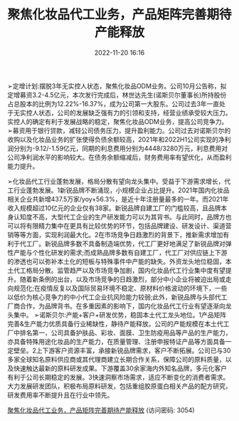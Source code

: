 ﻿---
title: 聚焦化妆品代工业务，产品矩阵完善期待产能释放
date: 2022-11-20 16:16
tags:
- 青松股份
updated: 1970-01-01 08:00:00
---

➢定增计划:摆脱3年无实控人状态，聚焦化妆品ODM业务。公司10月公告称，拟定增募资3.2-4.5亿元，本次发行完成后，林世达先生(诺斯贝尔董事长)所持股份占总股本的比例为12.22%-16.37%，成为公司第一大股东。公司过去3年一直处于无实控人状态，公司的发展缺乏强有力的引领和支持，经营业绩承受较大压力。实控人的确定有利于发展战略的稳定，聚焦化妆品ODM业务，提高公司竞争力。
➢募资用于银行贷款，减轻公司债务压力，提升盈利能力。公司过去对诺斯贝尔的收购以及化妆品业务的扩张使得负债余额较高，2021年和2022H1公司实现的净利润分别为-9.12/-1.59亿元，同期的利息费用分别为4448/3280万元，利息费用对公司净利润水平的影响较大。在债务余额缩减后，财务费用率有望优化，从而盈利能力提升。
<!-- more -->
➢化妆品代工行业蓬勃发展，格局分散有望向龙头集中。受益于下游需求增长，代工行业蓬勃发展。1新锐品牌不断涌现，小规模企业占比提升。2021年国内化妆品相关企业共新增437.5万家/yoy+56.3%，是近十年注册量最多的一年。而2021年收入规模超过10亿元的企业仅有38家。新锐品牌自建工厂的门槛较高，且品牌本身认知度不高，大型代工企业的生产研发能力可以为其背书。与此同时，品牌方也可以将有限精力集中在更具有比较优势的环节，包括品牌建设、研发设计、渠道营销等等方面，实现利润最大化。2在市场竞争日趋激烈的背景下，推新需求增加有利于代工厂。新锐品牌多数不具备制造端优势，代工厂更好地满足了新锐品牌对弹性产能与个性化研发的需求;而成熟品牌多数有自建工厂，代工厂对供应链上下游的渗透也可以弥补本土化的短板与特殊事件中产能的缺失。外资龙头地位稳固，本土代工格局分散。监管趋严以及市场竞争加剧，国内化妆品代工行业集中度有望提升。随着新条例的出台，以及市场竞争的日趋激烈，部分中小企业将被迫出局或走向规范化;在疫情反复以及国际贸易环境不稳定、原材料价格波动的环境下，一些以低价为核心竞争力的中小代工企业抗风险能力较弱;此外，新锐品牌与头部代工厂商合作，为品牌背书。在多重因素的影响下，国内化妆品代工行业有望逐渐向龙头集中。
➢诺斯贝尔:产能+客户+研发优势，稳固本土代工龙头地位。1产品矩阵完善&生产能力优质具备行业稀缺性，静待产能释放。公司的产能规模在本土代工厂中排名第一，公司具备护肤品、彩妆、面膜、卫生防疫用品等产品的生产能力，亦具备特殊用途化妆品的生产能力，在质量管理、注册申报特证产品等方面具备一定壁垒。2上下游客户资源丰富，承接新锐品牌需求，客户不断拓展。公司已与30多家全球知名原料供应商或其代理商建立长期合作关系，保障公司的原料质量，以及快速触达最新的原料研发成果。下游覆盖30余家海内外知名品牌，多元化客户有利于公司长期稳定的发展。3快速洞察市场需求，适应不断变化的消费者需求。大力发展研发团队，积极布局原料研发，包括重组胶原蛋白相关产品的配方研究，研发费用率不断提升且在行业中领先。

[聚焦化妆品代工业务，产品矩阵完善期待产能释放](https://url12.ctfile.com/f/3948612-728191267-659a17?p=3054)
(访问密码: 3054)
